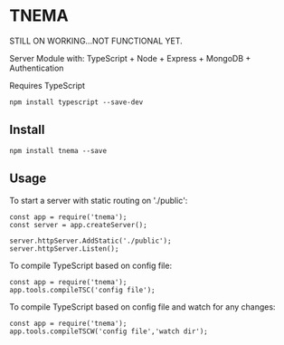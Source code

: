 # TNEMA

STILL ON WORKING...NOT FUNCTIONAL YET.

Server Module with: TypeScript + Node + Express + MongoDB + Authentication

Requires TypeScript

`npm install typescript --save-dev`

## Install

`npm install tnema --save`

## Usage

To start a server with static routing on './public':

```
const app = require('tnema');
const server = app.createServer();

server.httpServer.AddStatic('./public');
server.httpServer.Listen();
```

To compile TypeScript based on config file:

```
const app = require('tnema');
app.tools.compileTSC('config file');
```


To compile TypeScript based on config file and watch for any changes:

```
const app = require('tnema');
app.tools.compileTSCW('config file','watch dir');
```
